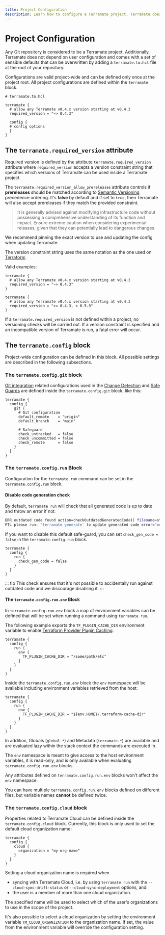 ```yaml
---
title: Project Configuration
description: Learn how to configure a Terramate project. Terramate does not depend on user configuration and comes with a set of sensible defaults.
---
```


# Project Configuration

Any Git repository is considered to be a Terramate project. Additionally, Terramate does not depend on user configuration
and comes with a set of sensible defaults that can be overwritten by adding a `terramate.tm.hcl` file at the
root of your repository.

Configurations are valid project-wide and can be defined only once at the project root.
All project configurations are defined within the `terramate` block.

```hcl
# terramate.tm.hcl

terramate {
  # allow any Terramate v0.4.x version starting at v0.4.3
  required_version = "~> 0.4.3"

  config {
  # config options
  }
}
```


## The `terramate.required_version` attribute

Required version is defined by the attribute `terramate.required_version` attribute
where `required_version` accepts a version constraint string that specifies which
versions of Terramate can be used inside a Terramate project.

The `terramate.required_version_allow_prereleases` attribute controls if **prereleases** should be matched according to
[Semantic Versioning](https://semver.org/) precedence ordering. It's **false** by
default and if set to `true`, then Terramate will also accept prereleases if they
match the provided constraint.

>It is generally advised against modifying infrastructure code without possessing a comprehensive understanding of its function and impact. Ensure extreme caution when considering experimental releases, given that they can potentially lead to dangerous changes.
>

We recommend pinning the exact version to use and updating the config when updating Terramate.

The version constraint string uses the same notation as the one used on
[Terraform](https://www.terraform.io/language/expressions/version-constraints).

Valid examples:

```hcl
terramate {
  # allow any Terramate v0.4.x version starting at v0.4.3
  required_version = "~> 0.4.3"
}
```

```hcl
terramate {
  # allow any Terramate v0.4.x version starting at v0.4.3
  required_version = ">= 0.4.3, < 0.5.0"
}
```

If a `terramate.required_version` is not defined within a project, no versioning checks will be carried
out. If a version constraint is specified and an incompatible version of Terramate is run, a fatal error
will occur.

## The `terramate.config` block

Project-wide configuration can be defined in this block. All possible settings are described in the following subsections.

### The `terramate.config.git` block

[Git integration](../change-detection/integrations/git.md) related configurations used in the
[Change Detection](../change-detection/index.md) and [Safe Guards](../orchestration/safeguards.md)
are defined inside the `terramate.config.git` block, like this:

```hcl
terramate {
  config {
    git {
      # Git configuration
      default_remote    = "origin"
      default_branch    = "main"

      # Safeguard
      check_untracked   = false
      check_uncommitted = false
      check_remote      = false
    }
  }
}
```

### The `terramate.config.run` Block

Configuration for the `terramate run` command can be set in the
`terramate.config.run` block.

#### Disable code generation check

By default, `terramate run` will check that all generated code is up to date and throw an error if not:

```sh
ERR outdated code found action=checkOutdatedGeneratedCode() filename=stg/ec2/_provider.tf
FTL please run: 'terramate generate' to update generated code error="outdated generated code detected" action=checkOutdatedGeneratedCode()
```

If you want to disable this default safe-guard, you can set `check_gen_code = false` in the `terramate.config.run` block.

```hcl
terramate {
  config {
    run {
      check_gen_code = false
    }
  }
}
```

::: tip
This check ensures that it's not possible to accidentally run against outdated code and we discourage disabling it.
:::

#### The `terramate.config.run.env` Block

In `terramate.config.run.env` block a map of environment variables can be defined
that will be set when running a command using `terramate run`.

The following example exports the `TF_PLUGIN_CACHE_DIR` environment variable to
enable [Terraform Provider Plugin Caching](https://www.terraform.io/cli/config/config-file#provider-plugin-cache).

```hcl
terramate {
  config {
    run {
      env {
        TF_PLUGIN_CACHE_DIR = "/some/path/etc"
      }
    }
  }
}
```

Inside the `terramate.config.run.env` block the `env` namespace will be
available including environment variables retrieved from the host:

```hcl
terramate {
  config {
    run {
      env {
        TF_PLUGIN_CACHE_DIR = "${env.HOME}/.terraform-cache-dir"
      }
    }
  }
}
```

In addition, Globals (`global.*`) and Metadata (`terramate.*`) are available and
are evaluated lazy within the stack context the commands are executed in.

The `env` namespace is meant to give access to the host environment variables,
it is read-only, and is only available when evaluating
`terramate.config.run.env` blocks.

Any attributes defined
on `terramate.config.run.env` blocks won't affect the `env` namespace.

You can have multiple `terramate.config.run.env` blocks defined on different
files, but variable names **cannot** be defined twice.

### The `terramate.config.cloud` block

Properties related to Terramate Cloud can be defined inside the `terramate.config.cloud` block.
Currently, this block is only used to set the default cloud organization name:
```hcl
terramate {
  config {
    cloud {
      organization = "my-org-name"
    }
  }
}
```
Setting a cloud organization name is required when
* syncing with Terramate Cloud, i.e. by using `terramate run` with the `--cloud-sync-drift-status` or `--cloud-sync-deployment` options, and
* the user is a member of more than one cloud organization.

The specified name will be used to select which of the user's organizations to use in the scope of the project.

It's also possible to select a cloud organization by setting the environment variable `TM_CLOUD_ORGANIZATION` to the organization name. If set, the value from the environment variable will override the configuration setting.
